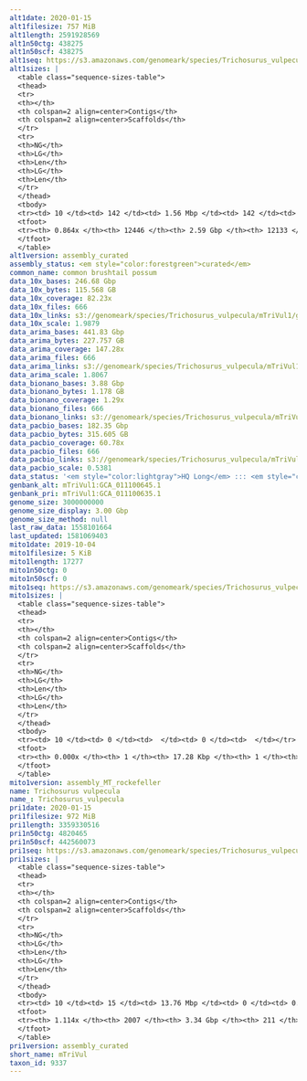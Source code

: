 ```yaml
---
alt1date: 2020-01-15
alt1filesize: 757 MiB
alt1length: 2591928569
alt1n50ctg: 438275
alt1n50scf: 438275
alt1seq: https://s3.amazonaws.com/genomeark/species/Trichosurus_vulpecula/mTriVul1/assembly_curated/mTriVul1.alt.cur.20200115.fasta.gz
alt1sizes: |
  <table class="sequence-sizes-table">
  <thead>
  <tr>
  <th></th>
  <th colspan=2 align=center>Contigs</th>
  <th colspan=2 align=center>Scaffolds</th>
  </tr>
  <tr>
  <th>NG</th>
  <th>LG</th>
  <th>Len</th>
  <th>LG</th>
  <th>Len</th>
  </tr>
  </thead>
  <tbody>
  <tr><td> 10 </td><td> 142 </td><td> 1.56 Mbp </td><td> 142 </td><td> 1.56 Mbp </td></tr>  <tr><td> 20 </td><td> 381 </td><td> 1.06 Mbp </td><td> 381 </td><td> 1.06 Mbp </td></tr>  <tr><td> 30 </td><td> 709 </td><td> 0.80 Mbp </td><td> 709 </td><td> 0.80 Mbp </td></tr>  <tr><td> 40 </td><td> 1143 </td><td> 0.60 Mbp </td><td> 1143 </td><td> 0.60 Mbp </td></tr>  <tr style="background-color:#cccccc;"><td> 50 </td><td> 1722 </td><td> 438.28 Kbp </td><td> 1722 </td><td> 438.28 Kbp </td></tr>  <tr><td> 60 </td><td> 2552 </td><td> 297.89 Kbp </td><td> 2552 </td><td> 297.89 Kbp </td></tr>  <tr><td> 70 </td><td> 3898 </td><td> 162.46 Kbp </td><td> 3897 </td><td> 163.04 Kbp </td></tr>  <tr><td> 80 </td><td> 6931 </td><td> 62.47 Kbp </td><td> 6895 </td><td> 63.50 Kbp </td></tr>  <tr><td> 90 </td><td> 0 </td><td>  </td><td> 0 </td><td>  </td></tr>  <tr><td> 100 </td><td> 0 </td><td>  </td><td> 0 </td><td>  </td></tr>  </tbody>
  <tfoot>
  <tr><th> 0.864x </th><th> 12446 </th><th> 2.59 Gbp </th><th> 12133 </th><th> 2.59 Gbp </th></tr>
  </tfoot>
  </table>
alt1version: assembly_curated
assembly_status: <em style="color:forestgreen">curated</em>
common_name: common brushtail possum
data_10x_bases: 246.68 Gbp
data_10x_bytes: 115.568 GB
data_10x_coverage: 82.23x
data_10x_files: 666
data_10x_links: s3://genomeark/species/Trichosurus_vulpecula/mTriVul1/genomic_data/10x/<br>
data_10x_scale: 1.9879
data_arima_bases: 441.83 Gbp
data_arima_bytes: 227.757 GB
data_arima_coverage: 147.28x
data_arima_files: 666
data_arima_links: s3://genomeark/species/Trichosurus_vulpecula/mTriVul1/genomic_data/arima/<br>
data_arima_scale: 1.8067
data_bionano_bases: 3.88 Gbp
data_bionano_bytes: 1.178 GB
data_bionano_coverage: 1.29x
data_bionano_files: 666
data_bionano_links: s3://genomeark/species/Trichosurus_vulpecula/mTriVul1/genomic_data/bionano/<br>
data_pacbio_bases: 182.35 Gbp
data_pacbio_bytes: 315.605 GB
data_pacbio_coverage: 60.78x
data_pacbio_files: 666
data_pacbio_links: s3://genomeark/species/Trichosurus_vulpecula/mTriVul1/genomic_data/pacbio/<br>
data_pacbio_scale: 0.5381
data_status: '<em style="color:lightgray">HQ Long</em> ::: <em style="color:forestgreen">Long</em> ::: <em style="color:forestgreen">Short</em> ::: <em style="color:forestgreen">Phasing</em> ::: <em style="color:forestgreen">Scaffolding</em>'
genbank_alt: mTriVul1:GCA_011100645.1
genbank_pri: mTriVul1:GCA_011100635.1
genome_size: 3000000000
genome_size_display: 3.00 Gbp
genome_size_method: null
last_raw_data: 1558101664
last_updated: 1581069403
mito1date: 2019-10-04
mito1filesize: 5 KiB
mito1length: 17277
mito1n50ctg: 0
mito1n50scf: 0
mito1seq: https://s3.amazonaws.com/genomeark/species/Trichosurus_vulpecula/mTriVul1/assembly_MT_rockefeller/mTriVul1.MT.20191004.fasta.gz
mito1sizes: |
  <table class="sequence-sizes-table">
  <thead>
  <tr>
  <th></th>
  <th colspan=2 align=center>Contigs</th>
  <th colspan=2 align=center>Scaffolds</th>
  </tr>
  <tr>
  <th>NG</th>
  <th>LG</th>
  <th>Len</th>
  <th>LG</th>
  <th>Len</th>
  </tr>
  </thead>
  <tbody>
  <tr><td> 10 </td><td> 0 </td><td>  </td><td> 0 </td><td>  </td></tr>  <tr><td> 20 </td><td> 0 </td><td>  </td><td> 0 </td><td>  </td></tr>  <tr><td> 30 </td><td> 0 </td><td>  </td><td> 0 </td><td>  </td></tr>  <tr><td> 40 </td><td> 0 </td><td>  </td><td> 0 </td><td>  </td></tr>  <tr style="background-color:#cccccc;"><td> 50 </td><td> 0 </td><td style="background-color:#ff8888;">  </td><td> 0 </td><td style="background-color:#ff8888;">  </td></tr>  <tr><td> 60 </td><td> 0 </td><td>  </td><td> 0 </td><td>  </td></tr>  <tr><td> 70 </td><td> 0 </td><td>  </td><td> 0 </td><td>  </td></tr>  <tr><td> 80 </td><td> 0 </td><td>  </td><td> 0 </td><td>  </td></tr>  <tr><td> 90 </td><td> 0 </td><td>  </td><td> 0 </td><td>  </td></tr>  <tr><td> 100 </td><td> 0 </td><td>  </td><td> 0 </td><td>  </td></tr>  </tbody>
  <tfoot>
  <tr><th> 0.000x </th><th> 1 </th><th> 17.28 Kbp </th><th> 1 </th><th> 17.28 Kbp </th></tr>
  </tfoot>
  </table>
mito1version: assembly_MT_rockefeller
name: Trichosurus vulpecula
name_: Trichosurus_vulpecula
pri1date: 2020-01-15
pri1filesize: 972 MiB
pri1length: 3359330516
pri1n50ctg: 4820465
pri1n50scf: 442560073
pri1seq: https://s3.amazonaws.com/genomeark/species/Trichosurus_vulpecula/mTriVul1/assembly_curated/mTriVul1.pri.cur.20200115.fasta.gz
pri1sizes: |
  <table class="sequence-sizes-table">
  <thead>
  <tr>
  <th></th>
  <th colspan=2 align=center>Contigs</th>
  <th colspan=2 align=center>Scaffolds</th>
  </tr>
  <tr>
  <th>NG</th>
  <th>LG</th>
  <th>Len</th>
  <th>LG</th>
  <th>Len</th>
  </tr>
  </thead>
  <tbody>
  <tr><td> 10 </td><td> 15 </td><td> 13.76 Mbp </td><td> 0 </td><td> 0.57 Gbp </td></tr>  <tr><td> 20 </td><td> 41 </td><td> 9.81 Mbp </td><td> 1 </td><td> 463.07 Mbp </td></tr>  <tr><td> 30 </td><td> 76 </td><td> 7.41 Mbp </td><td> 1 </td><td> 463.07 Mbp </td></tr>  <tr><td> 40 </td><td> 122 </td><td> 5.81 Mbp </td><td> 2 </td><td> 445.41 Mbp </td></tr>  <tr style="background-color:#cccccc;"><td> 50 </td><td> 179 </td><td style="background-color:#88ff88;"> 4.82 Mbp </td><td> 3 </td><td style="background-color:#88ff88;"> 442.56 Mbp </td></tr>  <tr><td> 60 </td><td> 248 </td><td> 4.01 Mbp </td><td> 3 </td><td> 442.56 Mbp </td></tr>  <tr><td> 70 </td><td> 332 </td><td> 3.13 Mbp </td><td> 4 </td><td> 310.11 Mbp </td></tr>  <tr><td> 80 </td><td> 447 </td><td> 2.22 Mbp </td><td> 5 </td><td> 285.15 Mbp </td></tr>  <tr><td> 90 </td><td> 605 </td><td> 1.59 Mbp </td><td> 6 </td><td> 275.47 Mbp </td></tr>  <tr><td> 100 </td><td> 849 </td><td> 0.94 Mbp </td><td> 7 </td><td> 267.64 Mbp </td></tr>  </tbody>
  <tfoot>
  <tr><th> 1.114x </th><th> 2007 </th><th> 3.34 Gbp </th><th> 211 </th><th> 3.36 Gbp </th></tr>
  </tfoot>
  </table>
pri1version: assembly_curated
short_name: mTriVul
taxon_id: 9337
---
```

